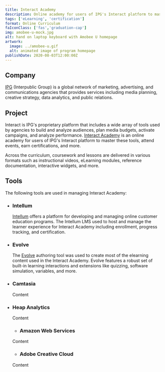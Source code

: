 ```yaml
---
title: Interact Academy
description: Online academy for users of IPG's Interact platform to master its wide array of marketing tools
tags: ['eLearning', 'certification']
format: Online Curriculum
faIconClass: ['fas','graduation-cap']
img: amobee-u-mock.jpg
alt: hand on laptop keyboard with Amobee U homepage
artwork:
  image: ../amobee-u.gif
  alt: animated image of program homepage
publishDate: 2020-08-03T12:00:00Z
---
```


## Company

[IPG](https://interpublic.com) (Interpublic Group) is a global network of marketing, advertising, and communications agencies that provides services including media planning, creative strategy, data analytics, and public relations.

## Project

Interact is IPG's proprietary platform that includes a wide array of tools used by agencies to build and analyze audiences, plan media budgets, activate campaigns, and analyze performance. [Interact Academy](https://academy.kinesso.com) is an online academy for users of IPG's Interact platform to master these tools, attend events, earn certifications, and more.
<!--
<artwork :artwork="artwork"></artwork>
-->
Across the curriculum, coursework and lessons are delivered in various formats such as instructional videos, eLearning modules, reference documentation, interactive widgets, and more.

## Tools

The following tools are used in managing Interact Academy:

- ### **Intellum**
  [Intellum](https://www.intellum.com/platform/overview) offers a platform for developing and managing online customer education programs. The Intellum LMS used to host and manage the learner experience for Interact Academy including enrollment, progress tracking, and certification.

- ### **Evolve**
  The [Evolve](https://www.evolveauthoring.com/) authoring tool was used to create most of the elearning content used in the Interact Academy. Evolve features a robust set of built-in learning interactions and extensions like quizzing, software simulation, variables, and more.

- ### **Camtasia**
  Content

- ### **Heap Analytics**
  Content

  - ### **Amazon Web Services**
  Content

  - ### **Adobe Creative Cloud**
  Content
